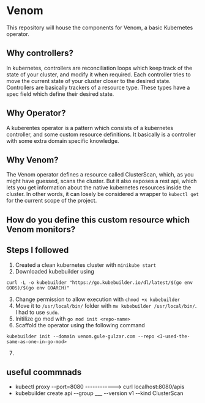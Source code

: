 # Venom
This repository will house the components for Venom, a basic Kubernetes operator.

## Why controllers?

In kubernetes, controllers are reconciliation loops which keep track of the state of your cluster, and modify it when required. Each controller tries to move the current state of your cluster closer to the desired state.  
Controllers are basically trackers of a resource type. These types have a spec field which define their desired state. 

## Why Operator?

A kuberentes operator is a pattern which consists of a kubernetes controller, and some custom resource definitions. It basically is a controller with some extra domain specific knowledge. 

## Why Venom?

The Venom operator defines a resource called ClusterScan, which, as you might have guessed, scans the cluster. But it also exposes a rest api, which lets you get information about the native kubernetes resources inside the cluster. In other words, it can losely be considered a wrapper to `kubectl get` for the current scope of the project. 

## How do you define this custom resource which Venom monitors?




## Steps I followed

1. Created a clean kubernetes cluster with `minikube start`
2. Downloaded kubebuilder using 


```
curl -L -o kubebuilder "https://go.kubebuilder.io/dl/latest/$(go env GOOS)/$(go env GOARCH)"
```


3. Change permission to allow execution with `chmod +x kubebuilder`
4. Move it to `/usr/local/bin/` folder with `mv kubebuilder /usr/local/bin/`. I had to use `sudo`.
5. Initilize go mod with `go mod init <repo-name>`
6. Scaffold the operator using the following command

```
kubebuilder init --domain venom.gule-gulzar.com --repo <I-used-the-same-as-one-in-go-mod>
```

7. 

## useful coommnads

- kubectl proxy --port=8080   ------------> curl localhost:8080/apis
- kubebuilder create api --group ___ --version v1 --kind ClusterScan